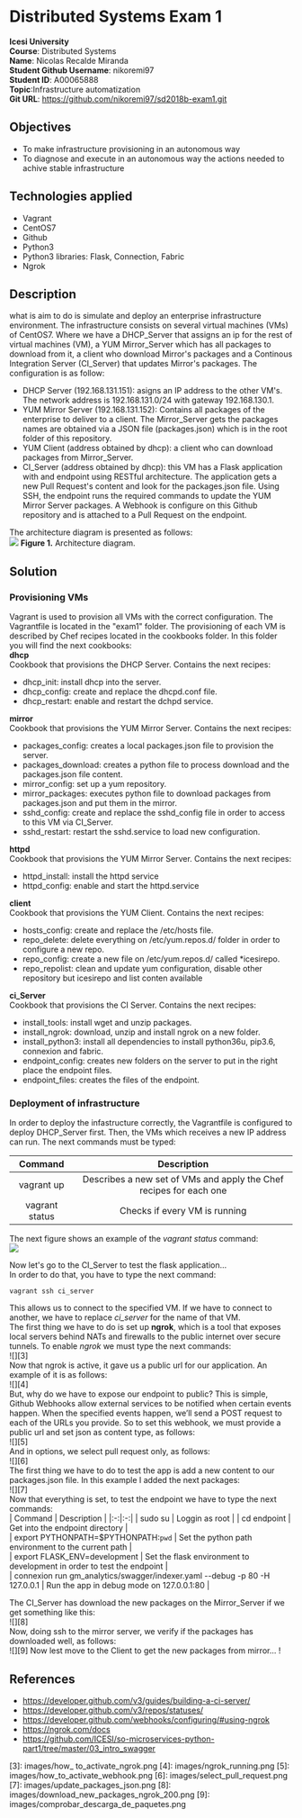 # Distributed Systems Exam 1  
**Icesi University**  
**Course**: Distributed Systems  
**Name**: Nicolas Recalde Miranda  
**Student Github Username**: nikoremi97  
**Student ID**: A00065888  
**Topic**:Infrastructure automatization  
**Git URL**: https://github.com/nikoremi97/sd2018b-exam1.git

## Objectives  
* To make infrastructure provisioning in an autonomous way  
* To diagnose and execute in an autonomous way the actions needed to achive stable infrastructure  

## Technologies applied  
* Vagrant
* CentOS7
* Github
* Python3
* Python3 libraries: Flask, Connection, Fabric
* Ngrok  

## Description  
what is aim to do is simulate and deploy an enterprise infrastructure environment. The infrastructure consists on several virtual machines (VMs) of CentOS7. Where we have a DHCP_Server that assigns an ip for the rest of virtual machines (VM), a YUM Mirror_Server which has all packages to download from it, a client who download Mirror's packages and a Continous Integration Server (CI_Server) that updates Mirror's packages. The configuration is as follow:  
* DHCP Server (192.168.131.151): asigns an IP address to the other VM's. The network address is 192.168.131.0/24 with gateway 192.168.130.1.    
* YUM Mirror Server (192.168.131.152): Contains all packages of the enterprise to deliver to a client. The Mirror_Server gets the packages names are obtained via a JSON file (packages.json) which is in the root folder of this repository.  
* YUM Client (address obtained by dhcp): a client who can download packages from Mirror_Server.  
* CI_Server (address obtained by dhcp): this VM has a Flask application with and endpoint using RESTful architecture. The application gets a new Pull Request's content and look for the packages.json file. Using SSH, the endpoint runs the required commands to update the YUM Mirror Server packages. A Webhook is configure on this Github repository and is attached to a Pull Request on the endpoint.  

The architecture diagram is presented as follows:  
![][1]
**Figure 1.** Architecture diagram.
## Solution   
### Provisioning VMs  
Vagrant is used to provision all VMs with the correct configuration. The Vagrantfile is located in the "exam1" folder. The provisioning of each VM is described by Chef recipes located in the cookbooks folder. In this folder you will find the next cookbooks:  
**dhcp**  
Cookbook that provisions the DHCP Server. Contains the next recipes:  
* dhcp_init: install dhcp into the server. 
* dhcp_config: create and replace the dhcpd.conf file.  
* dhcp_restart: enable and restart the dchpd service.  

**mirror**  
Cookbook that provisions the YUM Mirror Server. Contains the next recipes:  
* packages_config: creates a local packages.json file to provision the server.  
* packages_download: creates a python file to process download and the packages.json file content.  
* mirror_config: set up a yum repository.  
* mirror_packages: executes python file to download packages from packages.json and put them in the mirror.   
* sshd_config: create and replace the sshd_config file in order to access to this VM via CI_Server.  
* sshd_restart: restart the sshd.service to load new configuration.   

**httpd**  
Cookbook that provisions the  YUM Mirror Server. Contains the next recipes:  
* httpd_install: install the httpd service   
* httpd_config: enable and start the httpd.service   

**client**  
Cookbook that provisions the YUM Client. Contains the next recipes:  
* hosts_config: create and replace the /etc/hosts file. 
* repo_delete: delete everything on /etc/yum.repos.d/ folder in order to configure a new repo.     
* repo_config: create a new file on /etc/yum.repos.d/ called *icesirepo.   
* repo_repolist: clean and update yum configuration, disable other repository but icesirepo and list conten available  

**ci_Server**  
Cookbook that provisions the CI Server. Contains the next recipes:  
* install_tools: install wget and unzip packages.   
* install_ngrok: download, unzip and install ngrok on a new folder.  
* install_python3: install all dependencies to install python36u, pip3.6, connexion and fabric.  
* endpoint_config: creates new folders on the server to put in the right place the endpoint files.   
* endpoint_files: creates the files of the endpoint.  

### Deployment of infrastructure  
In order to deploy the infastructure correctly, the Vagrantfile is configured to deploy DHCP_Server first. Then, the VMs which receives a new IP address can run. The next commands must be typed:  

| Command | Description  |
|:-:|:-:|
| vagrant up  | Describes a new set of VMs and apply the Chef recipes for each one  |
| vagrant status  | Checks if every VM is running  |  

The next figure shows an example of the *vagrant status* command:  
![][2]  

Now let's go to the CI_Server to test the flask application...  
In order to do that, you have to type the next command:  
```
vagrant ssh ci_server
```
This allows us to connect to the specified VM. If we have to connect to another, we have to replace *ci_server* for the name of that VM.  
The first thing we have to do is set up **ngrok**, which is a tool that exposes local servers behind NATs and firewalls to the public internet over secure tunnels. To enable *ngrok* we must type the next commands:  
![][3]  
Now that ngrok is active, it gave us a public url for our application. An example of it is as follows:  
![][4]  
But, why do we have to expose our endpoint to public? This is simple, Github Webhooks allow external services to be notified when certain events happen. When the specified events happen, we’ll send a POST request to each of the URLs you provide. So to set this webhook, we must provide a public url and set json as content type, as follows:  
![][5]  
And in options, we select pull request only, as follows:  
![][6]  
The first thing we have to do to test the app is add a new content to our packages.json file. In this example I added the next packages:  
![][7]  
Now that everything is set, to test the endpoint we have to type the next commands:  
| Command | Description  |
|:-:|:-:|
| sudo su | Loggin as root  |
| cd endpoint  | Get into the endpoint directory  |  
| export PYTHONPATH=$PYTHONPATH:`pwd`  | Set the python path environment to the current path  |  
| export FLASK_ENV=development  | Set the flask environment to development in order to test the endpoint  |  
| connexion run gm_analytics/swagger/indexer.yaml --debug -p 80 -H 127.0.0.1  | Run the app in debug mode on 127.0.0.1:80  |   

The CI_Server has download the new packages on the Mirror_Server if we get something like this:  
![][8]  
Now, doing ssh to the mirror server, we verify if the packages has downloaded well, as follows:  
![][9] 
Now lest move to the Client to get the new packages from mirror...
! 



## References  
* https://developer.github.com/v3/guides/building-a-ci-server/
* https://developer.github.com/v3/repos/statuses/
* https://developer.github.com/webhooks/configuring/#using-ngrok
* https://ngrok.com/docs
* https://github.com/ICESI/so-microservices-python-part1/tree/master/03_intro_swagger  


[1]: images/01_diagrama_despliegue.png
[2]: images/vagrant_status.png
[3]: images/how_ to_activate_ngrok.png
[4]: images/ngrok_running.png
[5]: images/how_to_activate_webhook.png
[6]: images/select_pull_request.png
[7]: images/update_packages_json.png
[8]: images/download_new_packages_ngrok_200.png
[9]: images/comprobar_descarga_de_paquetes.png
